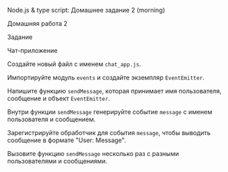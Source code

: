 Node.js & type script: Домашнее задание 2 (morning)

Домашняя работа 2



Задание 


Чат-приложение


Создайте новый файл с именем `chat_app.js`.


Импортируйте модуль `events` и создайте экземпляр `EventEmitter`.


Напишите функцию `sendMessage`, которая принимает имя пользователя, сообщение и объект `EventEmitter`.


Внутри функции `sendMessage` генерируйте событие `message` с именем пользователя и сообщением.


Зарегистрируйте обработчик для события `message`, чтобы выводить сообщение в формате "User: Message".


Вызовите функцию `sendMessage` несколько раз с разными пользователями и сообщениями.

